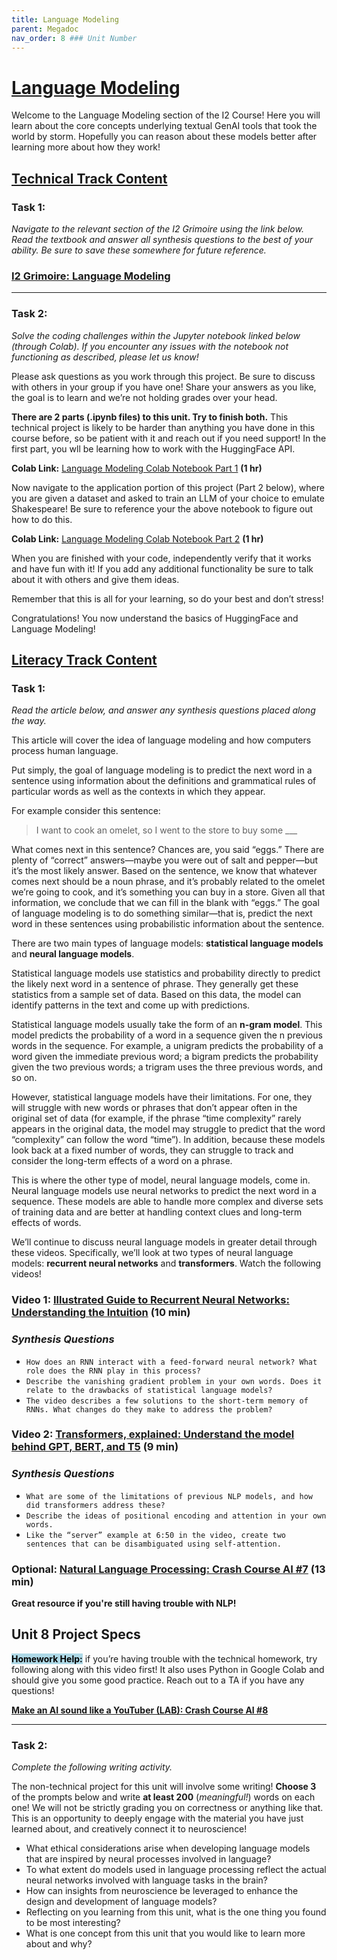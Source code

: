 ```yaml
---
title: Language Modeling
parent: Megadoc
nav_order: 8 ### Unit Number
---
```


# <u>Language Modeling</u>

Welcome to the Language Modeling section of the I2 Course! Here you will learn 
about the core concepts underlying textual GenAI tools that took the world by
storm. Hopefully you can reason about these models better after learning more 
about how they work!

## <u>Technical Track Content</u>

### **Task 1:** 

*Navigate to the relevant section of the I2 Grimoire using the link below. Read the textbook and answer all synthesis questions to the best of your ability. Be sure to save these somewhere for future reference.*

### [I2 Grimoire: Language Modeling](https://github.com/interactive-intelligence/I2-grimoire/blob/PDF/units/Language%20Modeling.pdf) 

---

### **Task 2:** 

*Solve the coding challenges within the Jupyter notebook linked below (through Colab). If you encounter any issues with the notebook not functioning as described, please let us know!*

Please ask questions as you work through this project. Be sure to discuss with others in your group if you have one! Share your answers as you like, the goal is to learn and we’re not holding grades over your head.

**There are 2 parts (.ipynb files) to this unit. Try to finish both.** This technical project is likely to be harder than anything you have done in this course before, so be patient with it and reach out if you need support! In the first part, you wll be learning how to work with the HuggingFace API.

**Colab Link:** [Language Modeling Colab Notebook Part 1](https://colab.research.google.com/github/interactive-intelligence/intro-neuro-ai-website/blob/main/notebooks/unit-08/hf_tutorial.ipynb) **(1 hr)**

Now navigate to the application portion of this project (Part 2 below), where you are given a dataset and asked to train an LLM of your choice to emulate Shakespeare! Be sure to reference your the above notebook to figure out how to do this.

**Colab Link:** [Language Modeling Colab Notebook Part 2](https://colab.research.google.com/github/interactive-intelligence/intro-neuro-ai-website/blob/main/notebooks/unit-08/lm_starter_code.ipynb) **(1 hr)**

When you are finished with your code, independently verify that it works and have fun with it! If you add any additional functionality be sure to talk about it with others and give them ideas.

Remember that this is all for your learning, so do your best and don’t stress!

Congratulations! You now understand the basics of HuggingFace and Language Modeling!

## <u>Literacy Track Content</u>

### **Task 1:** 

*Read the article below, and answer any synthesis questions placed along the way.*

This article will cover the idea of language modeling and how computers process human language.

Put simply, the goal of language modeling is to predict the next word in a sentence using information about the definitions and grammatical rules of particular words as well as the contexts in which they appear. 

For example consider this sentence:
> I want to cook an omelet, so I went to the store to buy some ___

What comes next in this sentence? Chances are, you said “eggs.” There are plenty of “correct” answers—maybe you were out of salt and pepper—but it’s the most likely answer. Based on the sentence, we know that whatever comes next should be a noun phrase, and it’s probably related to the omelet we’re going to cook, and it’s something you can buy in a store. Given all that information, we conclude that we can fill in the blank with “eggs.” The goal of language modeling is to do something similar—that is, predict the next word in these sentences using probabilistic information about the sentence. 

There are two main types of language models: **statistical language models** and **neural language models**. 

Statistical language models use statistics and probability directly to predict the likely next word in a sentence of phrase. They generally get these statistics from a sample set of data. Based on this data, the model can identify patterns in the text and come up with predictions. 

Statistical language models usually take the form of an **n-gram model**. This model predicts the probability of a word in a sequence given the n previous words in the sequence. For example, a unigram predicts the probability of a word given the immediate previous word; a bigram predicts the probability given the two previous words; a trigram uses the three previous words, and so on. 

However, statistical language models have their limitations. For one, they will struggle with new words or phrases that don’t appear often in the original set of data (for example, if the phrase “time complexity” rarely appears in the original data, the model may struggle to predict that the word “complexity” can follow the word “time”). In addition, because these models look back at a fixed number of words, they can struggle to track and consider the long-term effects of a word on a phrase. 

This is where the other type of model, neural language models, come in. Neural language models use neural networks to predict the next word in a sequence. These models are able to handle more complex and diverse sets of training data and are better at handling context clues and long-term effects of words. 

We’ll continue to discuss neural language models in greater detail through these videos. Specifically, we’ll look at two types of neural language models: **recurrent neural networks** and **transformers**. Watch the following videos!

### **Video 1:** [Illustrated Guide to Recurrent Neural Networks: Understanding the Intuition](https://www.youtube.com/watch?v=LHXXI4-IEns) **(10 min)**
### *Synthesis Questions*
* `How does an RNN interact with a feed-forward neural network? What role does the RNN play in this process?`
* `Describe the vanishing gradient problem in your own words. Does it relate to the drawbacks of statistical language models?`
* `The video describes a few solutions to the short-term memory of RNNs. What changes do they make to address the problem?`

### **Video 2:** [Transformers, explained: Understand the model behind GPT, BERT, and T5](https://www.youtube.com/watch?v=SZorAJ4I-sA) **(9 min)**
### *Synthesis Questions*
* `What are some of the limitations of previous NLP models, and how did transformers address these?`
* `Describe the ideas of positional encoding and attention in your own words.`
* `Like the “server” example at 6:50 in the video, create two sentences that can be disambiguated using self-attention.`

### **Optional:** [Natural Language Processing: Crash Course AI #7](https://www.youtube.com/watch?v=oi0JXuL19TA&list=PL8dPuuaLjXtO65LeD2p4_Sb5XQ51par_b&index=8) **(13 min)**
**Great resource if you're still having trouble with NLP!**

## Unit 8 Project Specs
**<mark style="background-color: lightblue">Homework Help:</mark>** if you’re having trouble with the technical homework, try following along with this video first! It also uses Python in Google Colab and should give you some good practice. Reach out to a TA if you have any questions! 

**[Make an AI sound like a YouTuber (LAB): Crash Course AI #8](https://www.youtube.com/watch?v=kZWum5omEv4&list=PL8dPuuaLjXtO65LeD2p4_Sb5XQ51par_b&index=9)**

---

### **Task 2:** 

*Complete the following writing activity.*

The non-technical project for this unit will involve some writing! **Choose 3** of the prompts below and write **at least 200** (_meaningful!_) words on each one! We will not be strictly grading you on correctness or anything like that. This is an opportunity to deeply engage with the material you have just learned about, and creatively connect it to neuroscience!

* What ethical considerations arise when developing language models that are inspired by neural processes involved in language?
* To what extent do models used in language processing reflect the actual neural networks involved with language tasks in the brain?
* How can insights from neuroscience be leveraged to enhance the design and development of language models?
* Reflecting on you learning from this unit, what is the one thing you found to be most interesting?
* What is one concept from this unit that you would like to learn more about and why?

<!---
# Old Course Content

## Intro

Language modeling has become ubiquitous in our society, used in chatbots, content moderation, translation, and more. In this unit, we will explore natural language processing (NLP), discussing common model architectures, their applications, and training methods.

## NLP Tasks

NLP encompasses various tasks, each with specific architectures and applications:

- Text Generation: Models like ChatGPT, autocomplete systems.
- Sequence-to-Sequence: Language translation models.
- Sequence-to-Vector: Hate speech detection (text classification).
- Word2Vec: Mapping words to nearby vectors.
- Word Embeddings: Identifying similarities between words.

These tasks are crucial in NLP, employing different algorithms for solutions. Our focus will be on text generation and word embeddings, but we will also touch on other tasks.

## Text Generation

Text generation involves creating new text by framing it as a classification problem: predicting the next word in a given text sequence.

**Example:**

- pass 1:
    - model input: `the` `quick` `brown` `fox`
    - model prediction: `jumps`
- pass 2:
    - model input: `the` `quick` `brown` `fox` `jumps`
    - model prediction: `over`
- pass 3:
    - model input: `the` `quick` `brown` `fox` `jumps` `over`
    - model prediction: `the`
- ...

By appending the prediction to the given sequence, we get a new base sequence for predicting the next token. This iterative process allows generating arbitrary-length sequences. Such models are autoregressive, using previous outputs as inputs for subsequent predictions. This means the model can generate as much text as desired, limited only by computational resources and the coherence of the content.

Self-supervised learning in NLP utilizes the natural structure of language, where examples for learning are implicit in the text itself. In this approach, a sentence or a passage serves as both the input and the label, with certain parts masked or predicted by the model. For instance, in the sentence "The cat sat on the ___", the blank can be used as a prediction target, teaching the model the context and structure of language. This method enables models to learn from large amounts of unlabeled text, grasping grammar, syntax, and context naturally.

## Word Embeddings and Tokenization

Tokenization and Embeddings are vital in NLP as models inherently process numerical data. Tokenization converts text into manageable units (like words or characters), which are then transformed into numbers. This allows models to interpret and process language data. Embeddings take this further by converting these tokens into vectors of real numbers, capturing semantic meanings. For example, in word embeddings, words with similar meanings are closer in the vector space, enabling the model to understand relationships and nuances in language. These techniques are crucial for handling the complexity and variability of human language in computational models.

Please read this article on [word embeddings](https://colah.github.io/posts/2014-07-NLP-RNNs-Representations/) and answer the following questions:

`Synthesis questions:`
- `What is a word embedding? How long are they usually?`
- `How does training a network to recognize the validity of 5-grams result in a Word-to-Vector "map"?`
- `Pretend you are a word embedder. Give examples (2-3 for each) of words in the same family as:`
    - `King`
    - `Button`
    - `Pain`
    - `Water Bottle`
- `What is the explanation given for the emergence of the "male-female difference vector"?`
- `What is pre training/transfer learning/multi-task learning?`

## Feed-Forward Network

A simple model for text generation could be a feed-forward network. As feed-forward networks always need a constant input size, it uses a specified **context length** to determine how many previous words to consider when predicting the next one. When the input is shorter than the context length, we use padding tokens (`<PAD>`) to fill the gap.

**Example:**

Context length = 4

- "the quick brown fox"
    - Input: `the`, `quick`, `brown`, `fox`
    - Output: `jumps`
- "an apple a day keeps the doctor"
    - Input: `day`, `keeps`, `the`, `doctor`
    - Output: `away`
- "ignorance is"
    - Input: `<PAD>`, `<PAD>`, `ignorance`, `is`
    - Output: `bliss`

However, feed-forward networks have limitations:
- Fixed context length: Cannot consider words beyond a certain range.
- Fixed input size: Requires padding for shorter inputs.
- Difficulty in capturing word relationships: Not optimized for understanding the connections between words.

## Recurrent Neural Networks (RNNs)

RNNs maintain an internal hidden state updated at each token. This hidden state represents all that the model has seen so far. RNNs solve many of the problems experienced by feed-forward networks by allowing variable-length sequences and "sharing" parameters, improving efficiency.

They operate with the following weights and biases:
- $W_{xh}$: Converts a token to the hidden state.
- $W_{hh}$: Converts a previous hidden state to the next hidden state.
- $b_h$: Bias for moving to the next hidden state.
- $W_{ho}$: Predicts the next token from the current hidden state.
- $b_o$: Bias for the output prediction.

At each time step (this means for each token) the RNN does two things:
1. Update the internal hidden state from $H_{t-1}$ to $H_t$
    - This is done using the formula: $H_t = \text{tanh}(X_tW_{xh} + H_{t-1}W_{hh} + b_h)$
2. Predict the output token at time $T$
    - This is done using: $O_t = H_tW_{ho} + b_o$
    - If the task for the RNN is not text generation, this can be omitted

There always needs to be a preceding hidden state, so before any token is processed the hidden state is initialized (often to zero).

**Example:**

Let's run the RNN on a demo sentence, `i`, `love`

1. Initialize the hidden state to zeros $H_{-1} = 0$
2. Repeatedly update the hidden state and generate next-token probabilities
    0. $t=0$, `<START>` (we need a special start token to tell the model to begin)
        - Update hidden state: $H_0 = \text{tanh}(X_\text{\<START\>}W_{xh} + H_{-1}W_{hh} + b_h)$
        - Generate next-token probabilities (target is `i`): $O_1 = H_0W_{ho} + b_o$
    1. $t=1$, `i`
        - Update hidden state: $H_1 = \text{tanh}(X_\text{love}W_{xh} + H_0W_{hh} + b_h)$
        - Generate next-token probabilities (target is `love`): $O_2 = H_1W_{ho} + b_o$
    2. $t=2$, `love`
        - Update hidden state: $H_2 = \text{tanh}(X_\text{love}W_{xh} + H_1W_{hh} + b_h)$
        - Generate next-token probabilities (unknown target!): $O_3 = H_2W_{ho} + b_o$
        - If we want to continue generating, predict next word $X_3$ from $O_2$
    3. $t=3$, $X_3$ (autoregressive - we're inputting our previous outputs!)
        - Update hidden state: $H_3 = \text{tanh}(X_3W_{xh} + H_3W_{hh} + b_h)$
        - Generate next-token probabilities: $O_4 = H_3W_{ho} + b_o$
    4. ...

Advantages of RNNs:
- Efficient parameter sharing across time steps.
- Handling variable sequence lengths without padding.
- Capturing dependencies over time through the internal hidden state.
- Enhanced ability to model sequential data, reflecting the natural flow of language.

Disadvantages of RNNs:
- Tendency to forget early tokens due to continual updates of the hidden state.
- Unstable gradients, leading to training challenges.
- Difficulty in parallel processing, impacting training efficiency.

Please read (or skim) the following article on [RNNs](https://karpathy.github.io/2015/05/21/rnn-effectiveness/)
and answer the synthesis questions:

`Synthesis questions:`
- `What happens to the memory vector as we move through time?`
- `What is the memory vector initialized to?`
- `Why might unstable gradients occur?`

## Transformers

Transformers represent the cutting-edge in NLP, known for their self-attention mechanisms and scalability. Unlike previous architectures, Transformers do not process text sequentially. Instead, they use self-attention to weigh the importance of each token in the context of others, regardless of their position. This allows for a more nuanced understanding of text, capturing long-range dependencies effectively. Their architecture enables parallel processing of tokens, significantly enhancing training speed.

Advantages:
- Excellent at capturing relationships between tokens, crucial for complex language understanding.
- Highly scalable and parallelizable, allowing for efficient processing of large datasets.

Disadvantages:
- Require significant computational resources, making them expensive to train.
- Complex models that are often less interpretable, making it hard to understand decision-making processes.

Take a look at some (or all) of the following resources for how transformer/GPT models work. You
might need to find external resources as well:
- [GPT in 60 lines of NumPy](https://jaykmody.com/blog/gpt-from-scratch/)
- [ Let's build GPT: from scratch, in code, spelled out. ](https:/youtu.be/kCc8FmEb1nY?feature=shared)
- [The Annotated Transformer](https://nlp.seas.harvard.edu/annotated-transformer/)
- [An Intuitive Explanation of GPT Models](https://blog.cswartout.com/2022/12/25/intuitive-explanation-of-gpt-part-2.html), written by Carter Swartout of I2

Please answer the following synthesis questions:

`Synthesis Questions:`
- `What do the probabilities that GPT outputs represent, and what is greedy decoding?`
- `Describe masked self-attention in your own words (not including the vector math)`
- `How does self-attention allow tokens to have relationships with each other?`
- `What are the big blocks that make up the GPT architecture?`
- `Why are positional encodings necessary?`

---

# **Technical Project Spec:**

The project for this “_Language Modeling_” section will be following the tutorial/Jupyter Notebook below. Please ask questions in the discord as you work through this project. Be sure to discuss with others in your group!

A few general helpful tips (if applicable):
* Be sure to appropriately make a copy of the Colab template before starting to save your progress!
* Renaming your copy to something that contains your name is a good idea, it will make it easier for us to review your submissions.
* Type most of the code out yourself instead of just copying from the tutorial.
* Leave comments to cement your understanding. Link syntax to ideas.

Now, follow the instructions on this Jupyter notebook to implement some of the things we talked about. There is an "answers" link at the bottom of the notebook that you can use if stuck. You will need to download the '.ipynb' found in that directory and open it either locally or in a new colab project yourself. Ask around if you are unable to get it working!

**<span style="text-decoration:underline;">There are 2 parts (.ipynb files) to this unit. Try to finish both.</span>**
This technical project is likely to be harder than anything you have done in this course before, so be patient with it and reach out if you need support!

**Colab Link:** [Unit 8 Notebook Part 1](https://colab.research.google.com/github/interactive-intelligence/intro-neuro-ai-website/blob/main/notebooks/unit-08/hf_tutorial.ipynb) **(1 hr)**

Now navigate to the application portion of this project (Part 2 below), where you are given a dataset and asked to train an LLM of your choice to emulate Shakespeare! Be sure to reference your Unit 8 Notebook Part 1 to figure out how to do this.

**Colab Link:** [Unit 8 Notebook Part 2](https://colab.research.google.com/github/interactive-intelligence/intro-neuro-ai-website/blob/main/notebooks/unit-08/lm_starter_code.ipynb) **(1 hr)**

When you are finished with your code, independently verify that it works and have fun with it! If you add any additional functionality be sure to talk about it with others and give them ideas.

Congratulations! You now understand the basics of Language Modeling!

# **Non-Technical Project Spec:**

The non-technical project for this unit will involve some writing! **Choose 3** of the prompts below and write **at least 200** (_meaningful!_) words on each one! We will not be strictly grading you on correctness or anything like that. This is an opportunity to deeply engage with the material you have just learned about, and creatively connect it to neuroscience!

* What ethical considerations arise when developing language models that are inspired by neural processes involved in language?
* To what extent do models used in language processing reflect the actual neural networks involved with language tasks in the brain?
* How can insights from neuroscience be leveraged to enhance the design and development of language models?
* Reflecting on you learning from this unit, what is the one thing you found to be most interesting?
* What is one concept from this unit that you would like to learn more about and why?

Be sure to submit your work through google drive using the submission form!
We would prefer that you upload it to your own Drive first, then use the submission form dropbox to connect that file to your submission!
--->
